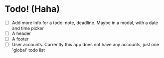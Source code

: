 # Todo! (Haha)

- [ ] Add more info for a todo: note, deadline. Maybe in a modal, with a date and time picker
- [ ] A header
- [ ] A footer
- [ ] User accounts. Currently this app does not have any accounts, just one 'global' todo list
